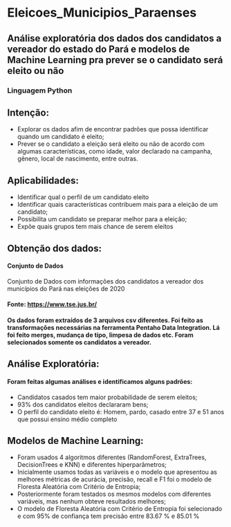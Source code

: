 # Eleicoes_Municipios_Paraenses

## Análise exploratória dos dados dos candidatos a vereador do estado do Pará e modelos de Machine Learning pra prever se o candidato será eleito ou não

### Linguagem Python

## Intenção:
  * Explorar os dados afim de encontrar padrões que possa identificar quando um candidato é eleito;
  * Prever se o candidato a eleição será eleito ou não de acordo com algumas características, como idade, valor declarado na campanha, gênero, local de nascimento, entre outras.

## Aplicabilidades:
 * Identificar qual o perfil de um candidato eleito
 * Identificar quais características contribuem mais para a eleição de um candidato;
 * Possibilita um candidato se preparar melhor para a eleição;
 * Expõe quais grupos tem mais chance de serem eleitos

## Obtenção dos dados:
#### Conjunto de Dados
  Conjunto de Dados com informações dos candidatos a vereador dos municípios do Pará nas eleições de 2020

#### Fonte: https://www.tse.jus.br/

#### Os dados foram extraídos de 3 arquivos csv diferentes. Foi feito as transformações necessárias na ferramenta Pentaho Data Integration. Lá foi feito merges, mudança de tipo, limpesa de dados etc. Foram selecionados somente os candidatos a vereador.

## Análise Exploratória:

#### Foram feitas algumas análises e identificamos alguns padrões:
* Candidatos casados tem maior probabilidade de serem eleitos;
* 93% dos candidatos eleitos declararam bens;
* O perfil do candidato eleito é: Homem, pardo, casado entre 37 e 51 anos que possui ensino médio completo

## Modelos de Machine Learning:
* Foram usados 4 algoritmos diferentes (RandomForest, ExtraTrees, DecisionTrees e KNN) e diferentes hiperparâmetros;
* Inicialmente usamos todas as variáveis e o modelo que apresentou as melhores métricas de acurácia, precisão, recall e F1 foi o modelo de Floresta Aleatória com Critério de Entropia;
* Posteriormente foram testados os mesmos modelos com diferentes variáveis, mas nenhum obteve resultados melhores;
* O modelo de Floresta Aleatória com Critério de Entropia foi selecionado e com 95% de confiança tem precisão entre  83.67 % e  85.01 %
